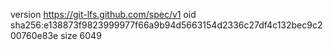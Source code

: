 version https://git-lfs.github.com/spec/v1
oid sha256:e138873f9823999977f66a9b94d5663154d2336c27df4c132bec9c200760e83e
size 6049
